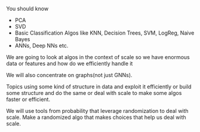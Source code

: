 You should know 
- PCA
- SVD
- Basic Classification Algos like KNN, Decision Trees, SVM, LogReg, Naive Bayes
- ANNs, Deep NNs etc.

We are going to look at algos in the context of scale so we have enormous data or features and how do we efficiently handle it 

We will also concentrate on graphs(not just GNNs).

Topics using some kind of structure in data and exploit it efficiently or build some structure and do the same or deal with scale to make some algos faster or efficient.

We will use tools from probability that leverage randomization to deal with scale. Make a randomized algo that makes choices that help us deal with scale.





